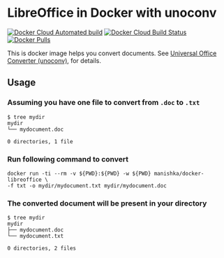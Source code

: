 # LibreOffice in Docker with unoconv

[![Docker Cloud Automated build](https://img.shields.io/docker/cloud/automated/manishka/docker-libreoffice)](https://hub.docker.com/r/manishka/docker-libreoffice/builds)
[![Docker Cloud Build Status](https://img.shields.io/docker/cloud/build/manishka/docker-libreoffice)](https://hub.docker.com/r/manishka/docker-libreoffice/builds)
[![Docker Pulls](https://img.shields.io/docker/pulls/manishka/docker-libreoffice)](https://hub.docker.com/r/manishka/docker-libreoffice)

This is docker image helps you convert documents. See  [Universal Office Converter (unoconv)](https://github.com/dagwieers/unoconv), for details.

## Usage

### Assuming you have one file to convert from `.doc` to `.txt`
```
$ tree mydir
mydir
└── mydocument.doc

0 directories, 1 file
```


### Run following command to convert

```
docker run -ti --rm -v ${PWD}:${PWD} -w ${PWD} manishka/docker-libreoffice \
-f txt -o mydir/mydocument.txt mydir/mydocument.doc
```

### The converted document will be present in your directory
```
$ tree mydir
mydir
├── mydocument.doc
└── mydocument.txt

0 directories, 2 files
```
